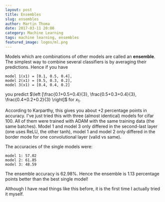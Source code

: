 ```yaml
---
layout: post
title: Ensembles
slug: ensembles
author: Martin Thoma
date: 2017-03-11 20:00
category: Machine Learning
tags: machine learning, ensembles
featured_image: logos/ml.png
---
```

Models which are combinations of other models are called an **ensemble**.
The simplest way to combine several classifiers is by averaging their predictions. Hence if you have

```
model 1(x1) = [0.1, 0.5, 0.4],
model 2(x1) = [0.5, 0.3, 0.2],
model 3(x1) = [0.4, 0.4, 0.2]
```

you predict $\left [\frac{0.1+0.5+0.4}{3}, \frac{0.5+0.3+0.4}{3}, \frac{0.4+0.2+0.2}{3} \right]$ for $x_1$.

According to Karparthy, this gives you about +2 percentage points in accuracy.
I've just tried this with three (almost identical) models for cifar 100. All of
them were trained with ADAM with the same training data (the same batches).
Model 1 and model 3 only differed in the second-last layer (one uses ReLU, the
other tanh), model 1 and model 2 only differed in the border mode for one
convolutional layer (valid vs same).

The accuracies of the single models were:

```
model 1: 57.02
model 2: 61.85
model 3: 48.59
```

The ensemble accuracy is 62.98%. Hence the ensemble is 1.13 percentage points
better than the best single model!

Although I have read things like this before, it is the first time I actually
tried it myself.